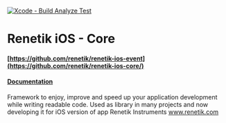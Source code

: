 [![Xcode - Build Analyze Test](https://github.com/renetik/renetik-ios-core/workflows/Xcode%20-%20Build%20Analyze%20Test/badge.svg)](https://github.com/renetik/renetik-ios-core/actions/workflows/objective-c-xcode.yml)
# Renetik iOS - Core
#### [https://github.com/renetik/renetik-ios-event](https://github.com/renetik/renetik-ios-core/)
#### [Documentation](https://renetik.github.io/renetik-ios-core/)
Framework to enjoy, improve and speed up your application development while writing readable code.
Used as library in many projects and now developing it for iOS version of app Renetik Instruments www.renetik.com
